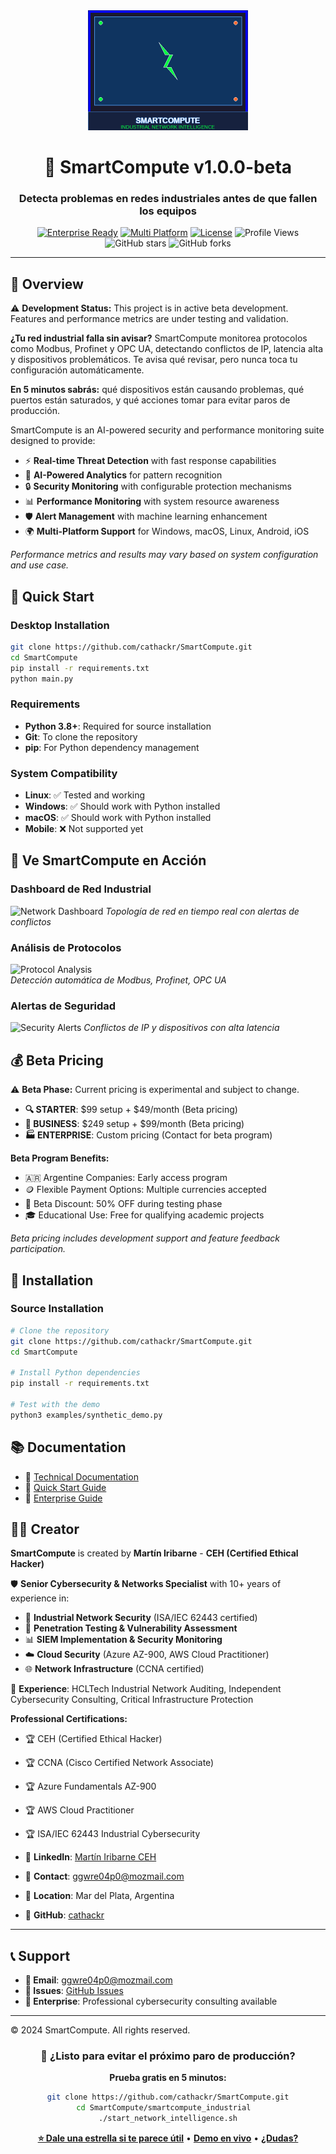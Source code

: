 <div align="center">
  <img src="assets/smartcompute_hmi_logo.png" alt="SmartCompute HMI Logo" width="256" height="192">
  
  # 🧠 SmartCompute v1.0.0-beta
  
  ### Detecta problemas en redes industriales antes de que fallen los equipos
  
  [![Enterprise Ready](https://img.shields.io/badge/Enterprise-Ready-blue.svg)](https://github.com/cathackr/SmartCompute)
  [![Multi Platform](https://img.shields.io/badge/Platform-Multi--Platform-green.svg)](https://github.com/cathackr/SmartCompute)
  [![License](https://img.shields.io/badge/License-Commercial-red.svg)](https://github.com/cathackr/SmartCompute)
  ![Profile Views](https://komarev.com/ghpvc/?username=cathackr&repo=SmartCompute&color=blue)
  ![GitHub stars](https://img.shields.io/github/stars/cathackr/SmartCompute?style=social)
  ![GitHub forks](https://img.shields.io/github/forks/cathackr/SmartCompute?style=social)
  
</div>

---

## 🎯 Overview

⚠️ **Development Status:** This project is in active beta development. Features and performance metrics are under testing and validation.

**¿Tu red industrial falla sin avisar?** SmartCompute monitorea protocolos como Modbus, Profinet y OPC UA, detectando conflictos de IP, latencia alta y dispositivos problemáticos. Te avisa qué revisar, pero nunca toca tu configuración automáticamente.

**En 5 minutos sabrás:** qué dispositivos están causando problemas, qué puertos están saturados, y qué acciones tomar para evitar paros de producción.

SmartCompute is an AI-powered security and performance monitoring suite designed to provide:

- ⚡ **Real-time Threat Detection** with fast response capabilities
- 🧠 **AI-Powered Analytics** for pattern recognition  
- 🔒 **Security Monitoring** with configurable protection mechanisms
- 📊 **Performance Monitoring** with system resource awareness
- 🛡️ **Alert Management** with machine learning enhancement
- 🌍 **Multi-Platform Support** for Windows, macOS, Linux, Android, iOS

*Performance metrics and results may vary based on system configuration and use case.*

## 🚀 Quick Start

### Desktop Installation

```bash
git clone https://github.com/cathackr/SmartCompute.git
cd SmartCompute
pip install -r requirements.txt
python main.py
```

### Requirements
- **Python 3.8+**: Required for source installation
- **Git**: To clone the repository  
- **pip**: For Python dependency management

### System Compatibility
- **Linux**: ✅ Tested and working
- **Windows**: ✅ Should work with Python installed
- **macOS**: ✅ Should work with Python installed
- **Mobile**: ❌ Not supported yet

## 📸 Ve SmartCompute en Acción

### Dashboard de Red Industrial
![Network Dashboard](smartcompute_industrial/ui/network_dashboard_screenshot.png)
*Topología de red en tiempo real con alertas de conflictos*

### Análisis de Protocolos
![Protocol Analysis](smartcompute_industrial/ui/protocol_analysis_screenshot.png)  
*Detección automática de Modbus, Profinet, OPC UA*

### Alertas de Seguridad
![Security Alerts](smartcompute_industrial/ui/security_alerts_screenshot.png)
*Conflictos de IP y dispositivos con alta latencia*

## 💰 Beta Pricing

⚠️ **Beta Phase:** Current pricing is experimental and subject to change.

- **🔍 STARTER**: $99 setup + $49/month (Beta pricing)
- **🏢 BUSINESS**: $249 setup + $99/month (Beta pricing)
- **🏭 ENTERPRISE**: Custom pricing (Contact for beta program)

**Beta Program Benefits:**
- 🇦🇷 Argentine Companies: Early access program
- 🪙 Flexible Payment Options: Multiple currencies accepted
- 💸 Beta Discount: 50% OFF during testing phase
- 🎓 Educational Use: Free for qualifying academic projects

*Beta pricing includes development support and feature feedback participation.*

## 🚀 Installation

### Source Installation
```bash
# Clone the repository
git clone https://github.com/cathackr/SmartCompute.git
cd SmartCompute

# Install Python dependencies
pip install -r requirements.txt

# Test with the demo
python3 examples/synthetic_demo.py
```

## 📚 Documentation

- 📖 [Technical Documentation](TECHNICAL_ENTERPRISE_DOCUMENTATION.md)
- 🚀 [Quick Start Guide](https://smartcompute.ar/quickstart)
- 💼 [Enterprise Guide](https://smartcompute.ar/enterprise)

## 👨‍💻 Creator

**SmartCompute** is created by **Martín Iribarne** - **CEH (Certified Ethical Hacker)**

🛡️ **Senior Cybersecurity & Networks Specialist** with 10+ years of experience in:
- 🔐 **Industrial Network Security** (ISA/IEC 62443 certified)
- 🎯 **Penetration Testing & Vulnerability Assessment**
- 📊 **SIEM Implementation & Security Monitoring**
- ☁️ **Cloud Security** (Azure AZ-900, AWS Cloud Practitioner)
- 🌐 **Network Infrastructure** (CCNA certified)

📍 **Experience**: HCLTech Industrial Network Auditing, Independent Cybersecurity Consulting, Critical Infrastructure Protection

**Professional Certifications:**
- 🏆 CEH (Certified Ethical Hacker)
- 🏆 CCNA (Cisco Certified Network Associate)
- 🏆 Azure Fundamentals AZ-900
- 🏆 AWS Cloud Practitioner
- 🏆 ISA/IEC 62443 Industrial Cybersecurity

- 🔗 **LinkedIn**: [Martín Iribarne CEH](https://www.linkedin.com/in/mart%C3%ADn-iribarne-swtf/)
- 📧 **Contact**: ggwre04p0@mozmail.com
- 📍 **Location**: Mar del Plata, Argentina
- 🐙 **GitHub**: [cathackr](https://github.com/cathackr)

---

## 📞 Support

- **📧 Email**: ggwre04p0@mozmail.com
- **🐙 Issues**: [GitHub Issues](https://github.com/cathackr/SmartCompute/issues)
- **💼 Enterprise**: Professional cybersecurity consulting available

---

© 2024 SmartCompute. All rights reserved.

<div align="center">
  
### 🚀 **¿Listo para evitar el próximo paro de producción?**

**Prueba gratis en 5 minutos:**
```bash
git clone https://github.com/cathackr/SmartCompute.git
cd SmartCompute/smartcompute_industrial  
./start_network_intelligence.sh
```

[**⭐ Dale una estrella si te parece útil**](https://github.com/cathackr/SmartCompute) • [**Demo en vivo**](http://127.0.0.1:8002) • [**¿Dudas?**](mailto:ggwre04p0@mozmail.com?subject=SmartCompute%20-%20Consulta)

</div>
